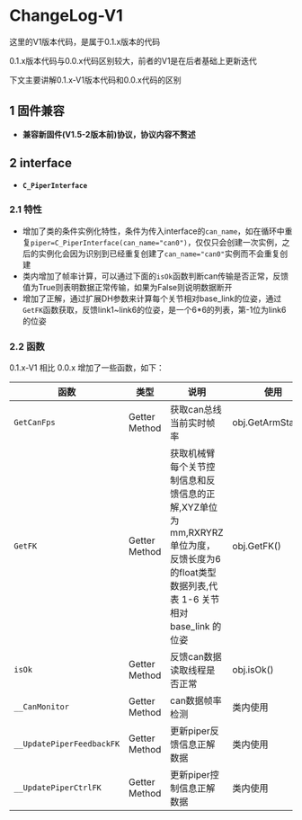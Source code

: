 # ChangeLog-V1

这里的V1版本代码，是属于0.1.x版本的代码

0.1.x版本代码与0.0.x代码区别较大，前者的V1是在后者基础上更新迭代

下文主要讲解0.1.x-V1版本代码和0.0.x代码的区别

## 1 固件兼容

- **兼容新固件(V1.5-2版本前)协议，协议内容不赘述**

## 2 interface

- **`C_PiperInterface`**

### 2.1 特性

- 增加了类的条件实例化特性，条件为传入interface的`can_name`，如在循环中重复`piper=C_PiperInterface(can_name="can0")`，仅仅只会创建一次实例，之后的实例化会因为识别到已经重复创建了`can_name="can0"`实例而不会重复创建
- 类内增加了帧率计算，可以通过下面的`isOk`函数判断can传输是否正常，反馈值为True则表明数据正常传输，如果为False则说明数据断开
- 增加了正解，通过扩展DH参数来计算每个关节相对base_link的位姿，通过`GetFK`函数获取，反馈link1~link6的位姿，是一个6*6的列表，第-1位为link6的位姿

### 2.2 函数

0.1.x-V1 相比 0.0.x 增加了一些函数，如下：

| 函数   | 类型 |说明                                                         |使用                | 参数                        |反馈       |
| ----- | ---- |------------------------------------------------------------ |-------------------|--------------------------- |--------|
|`GetCanFps`|Getter Method|获取can总线当前实时帧率|obj.GetArmStatus()|None|int|
|`GetFK`|Getter Method|获取机械臂每个关节控制信息和反馈信息的正解,XYZ单位为mm,RXRYRZ单位为度，反馈长度为6的float类型数据列表,代表 1-6 关节相对 base_link 的位姿|obj.GetFK()|mode:Literal["feedback", "control"]="feedback"|self.__link_fk|
|`isOk`|Getter Method|反馈can数据读取线程是否正常|obj.isOk()|None|self.__is_ok|
|`__CanMonitor`|Getter Method|can数据帧率检测|类内使用|None|None|
|`__UpdatePiperFeedbackFK`|Getter Method|更新piper反馈信息正解数据|类内使用|None|None|
|`__UpdatePiperCtrlFK`|Getter Method|更新piper控制信息正解数据|类内使用|None|None|
